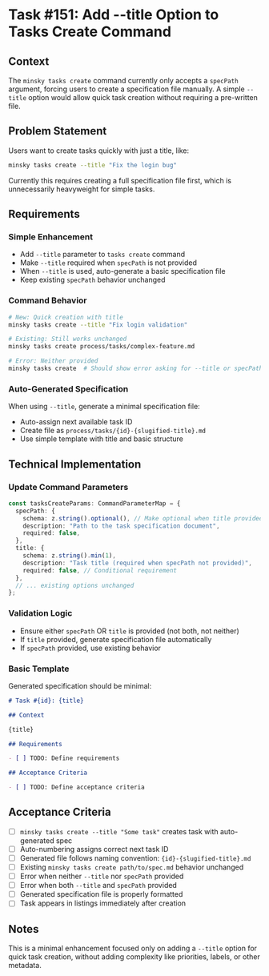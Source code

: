 # Task #151: Add --title Option to Tasks Create Command

## Context

The `minsky tasks create` command currently only accepts a `specPath` argument, forcing users to create a specification file manually. A simple `--title` option would allow quick task creation without requiring a pre-written file.

## Problem Statement

Users want to create tasks quickly with just a title, like:
```bash
minsky tasks create --title "Fix the login bug"
```

Currently this requires creating a full specification file first, which is unnecessarily heavyweight for simple tasks.

## Requirements

### Simple Enhancement
- Add `--title` parameter to `tasks create` command
- Make `--title` required when `specPath` is not provided
- When `--title` is used, auto-generate a basic specification file
- Keep existing `specPath` behavior unchanged

### Command Behavior
```bash
# New: Quick creation with title
minsky tasks create --title "Fix login validation"

# Existing: Still works unchanged  
minsky tasks create process/tasks/complex-feature.md

# Error: Neither provided
minsky tasks create  # Should show error asking for --title or specPath
```

### Auto-Generated Specification
When using `--title`, generate a minimal specification file:
- Auto-assign next available task ID
- Create file as `process/tasks/{id}-{slugified-title}.md`
- Use simple template with title and basic structure

## Technical Implementation

### Update Command Parameters
```typescript
const tasksCreateParams: CommandParameterMap = {
  specPath: {
    schema: z.string().optional(), // Make optional when title provided
    description: "Path to the task specification document",
    required: false,
  },
  title: {
    schema: z.string().min(1),
    description: "Task title (required when specPath not provided)",
    required: false, // Conditional requirement
  },
  // ... existing options unchanged
};
```

### Validation Logic
- Ensure either `specPath` OR `title` is provided (not both, not neither)
- If `title` provided, generate specification file automatically
- If `specPath` provided, use existing behavior

### Basic Template
Generated specification should be minimal:
```markdown
# Task #{id}: {title}

## Context

{title}

## Requirements

- [ ] TODO: Define requirements

## Acceptance Criteria

- [ ] TODO: Define acceptance criteria
```

## Acceptance Criteria

- [ ] `minsky tasks create --title "Some task"` creates task with auto-generated spec
- [ ] Auto-numbering assigns correct next task ID  
- [ ] Generated file follows naming convention: `{id}-{slugified-title}.md`
- [ ] Existing `minsky tasks create path/to/spec.md` behavior unchanged
- [ ] Error when neither `--title` nor `specPath` provided
- [ ] Error when both `--title` and `specPath` provided
- [ ] Generated specification file is properly formatted
- [ ] Task appears in listings immediately after creation

## Notes

This is a minimal enhancement focused only on adding a `--title` option for quick task creation, without adding complexity like priorities, labels, or other metadata. 
